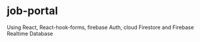 # job-portal

Using React, React-hook-forms, firebase Auth, cloud Firestore and Firebase Realtime Database

